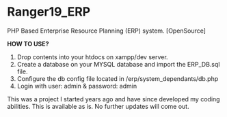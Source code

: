 # Ranger19_ERP
PHP Based Enterprise Resource Planning (ERP) system. [OpenSource]

**HOW TO USE?**

1. Drop contents into your htdocs on xampp/dev server.
2. Create a database on your MYSQL database and import the ERP_DB.sql file.
3. Configure the db config file located in /erp/system_dependants/db.php
4. Login with user: admin & password: admin

This was a project I started years ago and have since developed my coding abilities.
This is available as is. No further updates will come out.
